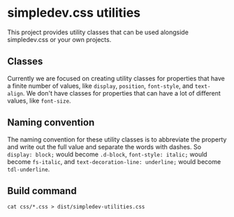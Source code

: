 # simpledev.css utilities

This project provides utility classes that can be used alongside simpledev.css or your own projects.

## Classes

Currently we are focused on creating utility classes for properties that have a finite number of values, like `display`, `position`, `font-style`, and `text-align`. We don't have classes for properties that can have a lot of different values, like `font-size`.

## Naming convention

The naming convention for these utility classes is to abbreviate the property and write out the full value and separate the words with dashes. So `display: block;` would become `.d-block`, `font-style: italic;` would become `fs-italic`, and `text-decoration-line: underline;` would become `tdl-underline`.

## Build command

```
cat css/*.css > dist/simpledev-utilities.css
```
